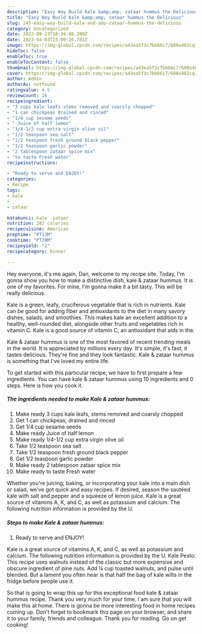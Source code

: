 ```yaml
---
description: "Easy Way Build Kale &amp;amp; zataar hummus the Delicious"
title: "Easy Way Build Kale &amp;amp; zataar hummus the Delicious"
slug: 245-easy-way-build-kale-and-amp-zataar-hummus-the-delicious
category: Uncategorized
date: 2022-08-23T10:34:08.200Z
date: 2023-04-03T23:09:26.781Z
image: https://img-global.cpcdn.com/recipes/a43ea5f3c7bb66c7/680x482cq70/kale-zataar-hummus-recipe-main-photo.jpg
hideToc: false
enableToc: true
enableTocContent: false
thumbnail: https://img-global.cpcdn.com/recipes/a43ea5f3c7bb66c7/680x482cq70/kale-zataar-hummus-recipe-main-photo.jpg
cover: https://img-global.cpcdn.com/recipes/a43ea5f3c7bb66c7/680x482cq70/kale-zataar-hummus-recipe-main-photo.jpg
author: Admin
authorAv: notfound
ratingvalue: 4.5
reviewcount: 16
recipeingredient:
- "3 cups kale leafs stems removed and coarsly chopped"
- "1 can chickpeas drained and rinced"
- "1/4 cup sesame seeds"
- " Juice of half lemon"
- "1/4-1/2 cup extra virgin olive oil"
- "1/2 teaspoon sea salt"
- "1/2 teaspoon fresh ground black pepper"
- "1/2 teaspoon garlic powder"
- "2 tablespoon zataar spice mix"
- "to taste Fresh water"
recipeinstructions:

- "Ready to serve and ENJOY!"
categories:
- Recipe
tags:
- kale
- 
- zataar

katakunci: kale  zataar 
nutrition: 282 calories
recipecuisine: American
preptime: "PT13M"
cooktime: "PT39M"
recipeyield: "2"
recipecategory: Dinner

---
```



Hey everyone, it's me again, Dan, welcome to my recipe site. Today, I'm gonna show you how to make a distinctive dish, kale &amp; zataar hummus. It is one of my favorites. For mine, I'm gonna make it a bit tasty. This will be really delicious.

Kale is a green, leafy, cruciferous vegetable that is rich in nutrients. Kale can be good for adding fiber and antioxidants to the diet in many savory dishes, salads, and smoothies. This makes kale an excellent addition to a healthy, well-rounded diet, alongside other fruits and vegetables rich in vitamin C. Kale is a good source of vitamin C, an antioxidant that aids in the.

Kale &amp; zataar hummus is one of the most favored of recent trending meals in the world. It is appreciated by millions every day. It's simple, it's fast, it tastes delicious. They're fine and they look fantastic. Kale &amp; zataar hummus is something that I've loved my entire life.


To get started with this particular recipe, we have to first prepare a few ingredients. You can have kale &amp; zataar hummus using 10 ingredients and 0 steps. Here is how you cook it.

<!--inarticleads1-->

##### The ingredients needed to make Kale &amp; zataar hummus:

1. Make ready 3 cups kale leafs, stems removed and coarsly chopped
1. Get 1 can chickpeas, drained and rinced
1. Get 1/4 cup sesame seeds
1. Make ready  Juice of half lemon
1. Make ready 1/4-1/2 cup extra virgin olive oil
1. Take 1/2 teaspoon sea salt
1. Take 1/2 teaspoon fresh ground black pepper
1. Get 1/2 teaspoon garlic powder
1. Make ready 2 tablespoon zataar spice mix
1. Make ready to taste Fresh water


Whether you&#39;re juicing, baking, or incorporating your kale into a main dish or salad, we&#39;ve got quick and easy recipes. If desired, season the sautéed kale with salt and pepper and a squeeze of lemon juice. Kale is a great source of vitamins A, K, and C, as well as potassium and calcium. The following nutrition information is provided by the U. 

<!--inarticleads2-->

##### Steps to make Kale &amp; zataar hummus:


1. Ready to serve and ENJOY!

Kale is a great source of vitamins A, K, and C, as well as potassium and calcium. The following nutrition information is provided by the U. Kale Pesto: This recipe uses walnuts instead of the classic but more expensive and obscure ingredient of pine nuts. Add ¼ cup toasted walnuts, and pulse until blended. But a lament you often hear is that half the bag of kale wilts in the fridge before people use it. 

So that is going to wrap this up for this exceptional food kale &amp; zataar hummus recipe. Thank you very much for your time. I am sure that you will make this at home. There is gonna be more interesting food in home recipes coming up. Don't forget to bookmark this page on your browser, and share it to your family, friends and colleague. Thank you for reading. Go on get cooking!
